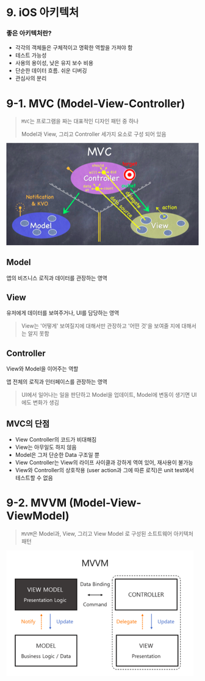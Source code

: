# 9. iOS 아키텍처

### 좋은 아키텍처란?
* 각각의 객체들은 구체적이고 명확한 역할을 가져야 함
* 테스트 가능성
* 사용의 용이성, 낮은 유지 보수 비용
* 단순한 데이터 흐름. 쉬운 디버깅
* 관심사의 분리

# 9-1. MVC (Model-View-Controller)

>`MVC`는  프로그램을 짜는 대표적인 디자인 패턴 중 하나
>
>Model과 View, 그리고 Controller 세가지 요소로 구성 되어 있음

![](/images/Architecture/MVC.png)

## Model
 앱의 비즈니스 로직과 데이터를 관장하는 영역

## View
 유저에게 데이터를 보여주거나, UI를 담당하는 영역

> View는 '어떻게' 보여질지에 대해서만 관장하고 '어떤 것'을 보여줄 지에 대해서는 알지 못함

## Controller
 View와 Model을 이어주는 역할

 앱 전체의 로직과 인터페이스를 관장하는 영역

> UI에서 일어나는 일을 판단하고 Model을 업데이트, Model에 변동이 생기면 UI에도 변화가 생김

## MVC의 단점
* View Controller의 코드가 비대해짐
* View는 아무일도 하지 않음
* Model은 그저 단순한 Data 구조일 뿐
* View Controller는 View의 라이프 사이클과 강하게 역여 있어, 재사용이 불가능
* View와 Controller의 상호작용 (user action과 그에 따른 로직)은 unit test에서 테스트할 수 없음

# 9-2. MVVM (Model-View-ViewModel)

>`MVVM`은 Model과, View, 그리고 View Model 로 구성된 소트트웨어 아키텍처 패턴

![](/images/Architecture/MVVM.png)










